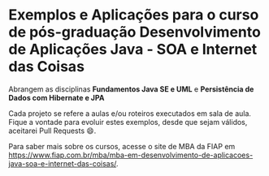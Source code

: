 # Exemplos e Aplicações para o curso de pós-graduação Desenvolvimento de Aplicações Java - SOA e Internet das Coisas

Abrangem as disciplinas **Fundamentos Java SE e UML** e **Persistência de Dados com Hibernate e JPA**

Cada projeto se refere a aulas e/ou roteiros executados em sala de aula.
Fique a vontade para evoluir estes exemplos, desde que sejam válidos, aceitarei Pull Requests :smile:.

Para saber mais sobre os cursos, acesse o site de MBA da FIAP em https://www.fiap.com.br/mba/mba-em-desenvolvimento-de-aplicacoes-java-soa-e-internet-das-coisas/.

